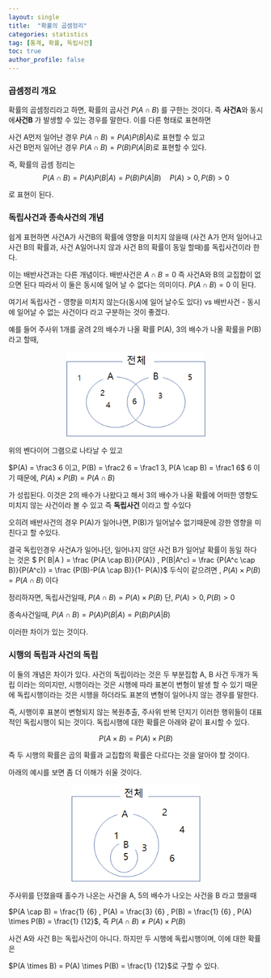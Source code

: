 ```yaml
---
layout: single
title:  "확률의 곱셈정리"
categories: statistics
tag: [통계, 확률, 독립사건]
toc: true
author_profile: false
---
```

###  **곱셈정리 개요**

확률의 곱셈정리라고 하면, 확률의 곱사건  $P(A \cap B)$ 를 구한는 것이다. 즉 **사건A**와 동시에**사건B** 가 발생할 수 있는 경우를 말한다.
이를 다른 형태로 표현하면


사건 A먼저 일어난 경우 $P(A \cap B)=P(A)P(B|A)$로 표현할 수 있고<br>
사건 B먼저 일어난 경우 $P(A \cap B) = P(B)P(A|B)$로 표현할 수 있다.


즉, 확률의 곱셈 정리는
$$
P(A \cap B) = P(A)P(B|A) = P(B)P(A|B) \quad P(A)>0,P(B)>0
$$

로 표현이 된다.

### **독립사건과 종속사건의 개념**

쉽게 표현하면 사건A가 사건B의 확률에 영향을 미치지 않을때 (사건 A가 먼저 일어나고 사건 B의 확률과, 사건 A일어나지 않과 사건 B의 확률이 동일 할때)를 독립사건이라 한다.

이는 배반사건과는 다른 개념이다. 배반사건은 $A \cap B = 0$ 즉 사건A와 B의 교집합이 없으면 된다
따라서 이 둘은 동시에 일어 날 수 없다는 의미이다. $P(A \cap B) = 0$ 이 된다.

여기서 독립사건 - 영향을 미치지 않는다(동시에 일어 날수도 있다) vs 배반사건 - 동시에 일어날 수 없는 사건이다 라고 구분하는 것이 좋겠다.

예를 들어 주사위 1개를 굴려 2의 배수가 나올 확률 P(A), 3의 배수가 나올 확률을 P(B)라고 할때,

<p align='center'>
<img src="../../images/2022-03-13-prob-product/image-20220313215541720.png" alt="image-20220313215541720" style="zoom:80%;" />
</p>

위의 벤다이어 그램으로 나타날 수 있고

$P(A) = \frac3  6 이고, P(B) = \frac2  6 = \frac1  3, P(A \cap B) = \frac1 6$
6 이기 때문에, $P(A) \times P(B) = P(A \cap B)$

가 성립된다. 
이것은 2의 배수가 나왔다고 해서 3의 배수가 나올 확률에 어떠한 영향도 미치지 않는 사건이라 볼 수 있고 즉 **독립사건** 이라고 할 수있다

오히려 배반사건의 경우 P(A)가 일어나면, P(B)가 일어날수 없기때문에 강한 영향을 미친다고 할 수있다.

결국 독립인경우 사건A가 일어나던, 일어나지 않던 사건 B가 일어날 확률이 동일 하다는 것은
$
P( B|A ) = \frac {P(A \cap B)}{P(A)} , P(B|A^c) = \frac {P(A^c \cap B)}{P(A^c)} = \frac {P(B)-P(A \cap B)}{1- P(A)}$ 두식이   같으려면 , $P(A) \times P(B) = P(A \cap B)$ 이다


정리하자면, 
독립사건일때, $P(A \cap B)= P(A) \times P(B)$ 단, $P(A)>0,P(B)>0$

종속사건일때, $P(A \cap B) = P(A)P(B|A) = P(B)P(A|B)$

이러한 차이가 있는 것이다.

### **시행의 독립과 사건의 독립**

이 둘의 개념은 차이가 있다.
사건의 독립이라는 것은 두 부분집합 A, B 사건 두개가 독립 이라는 의미지만, 시행이라는 것은 시행에 따라 표본이 변형이 발생 할 수 있기 때문에 독립시행이라는 것은 시행을 하더라도 표본의 변형이 일어나지 않는 경우를 말한다.

즉, 시행이후 표본이 변형되지 않는 복원추출, 주사위 반복 던지기 이러한 행위들이 대표적인 독립시행이 되는 것이다.
독립시행에 대한 확률은 아래와 같이 표시할 수 있다.

$$
P(A \times B) = P(A) \times P(B) 
$$

즉 두 시행의 확률은 곱의 확률과 교집합의 확률은 다르다는 것을 알아야 할 것이다.

아래의 예시를 보면 좀 더 이해가 쉬울 것이다.

<p align='center'>
<img src="../../images/2022-03-13-prob-product/image-2.png" alt="image-20220313215541720" style="zoom:80%;" />
</p>

주사위를 던졌을때 홀수가 나온는 사건을 A, 5의 배수가 나오는 사건을 B 라고 했을때

$P(A \cap B) = \frac{1} {6} , P(A) = \frac{3} {6} , P(B) = \frac{1} {6}  , P(A) \times P(B) = \frac{1} {12}$, 즉 $P(A \cap B) \not = { P(A) \times P(B) }$

사건 A와 사건 B는 독립사건이 아니다. 하지만 두 시행에 독립시행이며, 이에 대한 확률은 

$P(A \times B) = P(A) \times P(B) = \frac{1} {12}$로 구할 수 있다.

